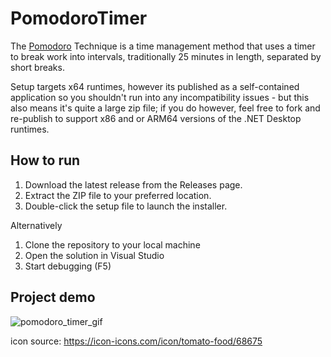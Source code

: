 # PomodoroTimer
The [Pomodoro](https://todoist.com/productivity-methods/pomodoro-technique) Technique is a time management method that uses a timer to break work into intervals, traditionally 25 minutes in length, separated by short breaks. 

Setup targets x64 runtimes, however its published as a self-contained application so you shouldn't run into any incompatibility issues - but this also means it's quite a large zip file; if you do however, feel free to fork and re-publish to support x86 and or ARM64 versions of the .NET Desktop runtimes.

## How to run
1. Download the latest release from the Releases page.
2. Extract the ZIP file to your preferred location.
3. Double-click the setup file to launch the installer.

Alternatively
1. Clone the repository to your local machine
2. Open the solution in Visual Studio
3. Start debugging (F5)

## Project demo
![pomodoro_timer_gif](https://github.com/user-attachments/assets/ada82ee6-8b01-4d02-982f-3633917715be)

icon source: https://icon-icons.com/icon/tomato-food/68675
